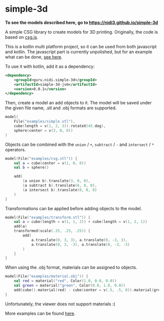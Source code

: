 # simple-3d

**To see the models described here, go to https://nidi3.github.io/simple-3d**

A simple CSG library to create models for 3D printing.
Originally, the code is based on [csg.js](https://github.com/evanw/csg.js/).

This is a kotlin multi platform project, so it can be used from both javascript and kotlin.
The javascript part is currently unpolished,
but for an example what can be done, [see here](https://nidi3.github.io/simple-3d/docs). 

To use it with kotlin, add it as a dependency:

```xml
<dependency>
    <groupId>guru.nidi.simple-3d</groupId>
    <artifactId>simple-3d-jvm</artifactId>
    <version>0.0.1</version>
</dependency>
```

Then, create a model an add objects to it.
The model will be saved under the given file name, .stl and .obj formats are supported.
```kotlin 
model(
    File("examples/simple.stl"),
    cube(length = v(1, 2, 3)).rotateX(45.deg),
    sphere(center = v(3, 0, 0))
)
```

<script src="https://embed.github.com/view/3d/nidi3/simple-3d/master/examples/simple.stl"></script>


Objects can be combined with the `union` / `+`, `subtract` / `-` and `intersect` / `*` operators. 
```kotlin
model(File("examples/csg.stl")) {
    val a = cube(center = v(1, 0, 0))
    val b = sphere()

    add(
        (a union b).translate(3, 0, 0),
        (a subtract b).translate(6, 0, 0),
        (a intersect b).translate(0, 0, 0)
    )
}
```

<script src="https://embed.github.com/view/3d/nidi3/simple-3d/master/examples/csg.stl"></script>


Transformations can be applied before adding objects to the model.
```kotlin
model(File("examples/transform.stl")) {
    val a = cube(length = v(1, 1, 2)) + cube(length = v(1, 2, 1))
    add(a)
    transformed(scale(.25, .25, .25)) {
        add(
            a.translate(0, 3, 3), a.translate(0, -3, 3),
            a.translate(0, 3, -3), a.translate(0, -3, -3)
        )
    }
}
```

<script src="https://embed.github.com/view/3d/nidi3/simple-3d/master/examples/transform.stl"></script>


When using the .obj format, materials can be assigned to objects.  
```kotlin
model(File("examples/material.obj")) {
    val red = material("red", Color(1.0, 0.0, 0.0))
    val green = material("green", Color(0.0, 1.0, 0.0))
    add(cube().material(red) - cube(center = v(.5, .5, 0)).material(green))
}
```

<script src="https://embed.github.com/view/3d/nidi3/simple-3d/master/examples/material.obj"></script>

Unfortunately, the viewer does not support materials :(

More examples can be found [here](https://github.com/nidi3/simple-3d/tree/master/src/jvmTest/kotlin/guru/nidi/simple3d/examples).

